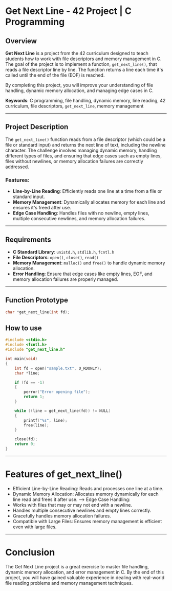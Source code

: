 # Get Next Line - 42 Project | C Programming

## Overview

**Get Next Line** is a project from the 42 curriculum designed to teach students how to work with file descriptors and memory management in C. The goal of the project is to implement a function, `get_next_line()`, that reads a file descriptor line by line. The function returns a line each time it's called until the end of the file (EOF) is reached.

By completing this project, you will improve your understanding of file handling, dynamic memory allocation, and managing edge cases in C.

**Keywords**: C programming, file handling, dynamic memory, line reading, 42 curriculum, file descriptors, `get_next_line`, memory management

---

## Project Description

The `get_next_line()` function reads from a file descriptor (which could be a file or standard input) and returns the next line of text, including the newline character. The challenge involves managing dynamic memory, handling different types of files, and ensuring that edge cases such as empty lines, files without newlines, or memory allocation failures are correctly addressed.

### Features:
- **Line-by-Line Reading**: Efficiently reads one line at a time from a file or standard input.
- **Memory Management**: Dynamically allocates memory for each line and ensures it's freed after use.
- **Edge Case Handling**: Handles files with no newline, empty lines, multiple consecutive newlines, and memory allocation failures.
  
---

## Requirements

- **C Standard Library**: `unistd.h`, `stdlib.h`, `fcntl.h`
- **File Descriptors**: `open()`, `close()`, `read()`
- **Memory Management**: `malloc()` and `free()` to handle dynamic memory allocation.
- **Error Handling**: Ensure that edge cases like empty lines, EOF, and memory allocation failures are properly managed.

---

## Function Prototype

```c
char *get_next_line(int fd);

```
## How to use

```c
#include <stdio.h>
#include <fcntl.h>
#include "get_next_line.h"

int main(void)
{
    int fd = open("sample.txt", O_RDONLY);
    char *line;

    if (fd == -1)
    {
        perror("Error opening file");
        return 1;
    }

    while ((line = get_next_line(fd)) != NULL)
    {
        printf("%s", line);
        free(line);
    }

    close(fd);
    return 0;
}

```
---

# Features of get_next_line()

- Efficient Line-by-Line Reading: Reads and processes one line at a time.
- Dynamic Memory Allocation: Allocates memory dynamically for each line read and frees it after use.
--> Edge Case Handling:
- Works with files that may or may not end with a newline.
- Handles multiple consecutive newlines and empty lines correctly.
- Gracefully handles memory allocation failures.
- Compatible with Large Files: Ensures memory management is efficient even with large files.

---

# Conclusion

The Get Next Line project is a great exercise to master file handling, dynamic memory allocation, and error management in C. By the end of this project, you will have gained valuable experience in dealing with real-world file reading problems and memory management techniques.
